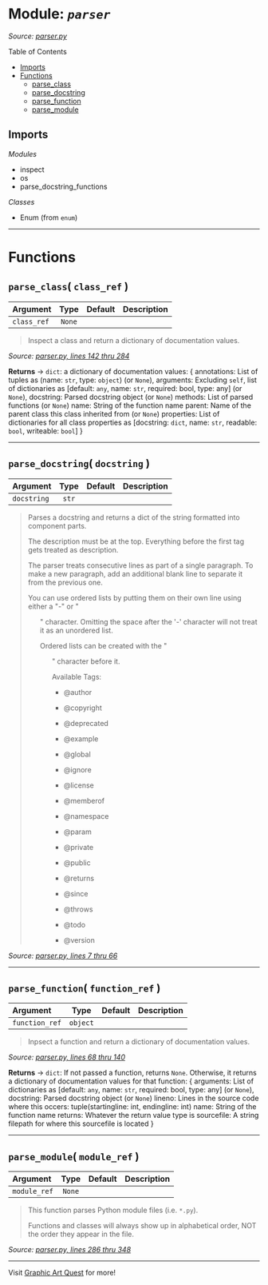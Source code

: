 # Module: _`parser`_

_Source: [parser.py](../../src/parser.py)_


Table of Contents

- [Imports](#imports)
- [Functions](#functions)
    - [parse_class](#parse_class)
    - [parse_docstring](#parse_docstring)
    - [parse_function](#parse_function)
    - [parse_module](#parse_module)

## Imports

*Modules*
- inspect
- os
- parse_docstring_functions

*Classes*
- Enum (from `enum`)

----

# Functions

## `parse_class`( **`class_ref`** )<a id='parse_class'></a>



|Argument |Type |Default | Description
|:---|:---:|:---|:---|
|`class_ref` |`None` | | |



> Inspect a class and return a dictionary of documentation values.

_Source: [parser.py, lines 142 thru 284](../../src/parser.py)_

**Returns** -> `dict`: a dictionary of documentation values: { annotations: List of tuples as (name: `str`, type: `object`) (or `None`), arguments: Excluding `self`, list of dictionaries as [default: `any`, name: `str`, required: bool, type: any] (or `None`), docstring: Parsed docstring object (or `None`) methods: List of parsed functions (or `None`) name: String of the function name parent: Name of the parent class this class inherited from (or `None`) properties: List of dictionaries for all class properties as [docstring: `dict`, name: `str`, readable: `bool`, writeable: `bool`] }

----

## `parse_docstring`( **`docstring`** )<a id='parse_docstring'></a>



|Argument |Type |Default | Description
|:---|:---:|:---|:---|
|`docstring` |`str` | | |



> Parses a docstring and returns a dict of the string formatted into component parts.
>
> The description must be at the top. Everything before the first tag gets treated as description.
>
> The parser treats consecutive lines as part of a single paragraph. To make a new paragraph, add an additional blank line to separate it from the previous one.
>
> You can use ordered lists by putting them on their own line using either a "-" or "<ul>" character. Omitting the space after the '-' character will not treat it as an unordered list.
>
> Ordered lists can be created with the "<ol>" character before it.
>
> Available Tags:
>
> - @author
>
> - @copyright
>
> - @deprecated
>
> - @example
>
> - @global
>
> - @ignore
>
> - @license
>
> - @memberof
>
> - @namespace
>
> - @param
>
> - @private
>
> - @public
>
> - @returns
>
> - @since
>
> - @throws
>
> - @todo
>
> - @version

_Source: [parser.py, lines 7 thru 66](../../src/parser.py)_

----

## `parse_function`( **`function_ref`** )<a id='parse_function'></a>



|Argument |Type |Default | Description
|:---|:---:|:---|:---|
|`function_ref` |`object` | | |



> Inpsect a function and return a dictionary of documentation values.

_Source: [parser.py, lines 68 thru 140](../../src/parser.py)_

**Returns** -> `dict`: If not passed a function, returns `None`. Otherwise, it returns a dictionary of documentation values for that function:
{ arguments: List of dictionaries as [default: `any`, name: `str`, required: bool, type: any] (or `None`), docstring: Parsed docstring object (or `None`) lineno: Lines in the source code where this occers: tuple(startingline: int, endingline: int) name: String of the function name returns: Whatever the return value type is sourcefile: A string filepath for where this sourcefile is located }

----

## `parse_module`( **`module_ref`** )<a id='parse_module'></a>



|Argument |Type |Default | Description
|:---|:---:|:---|:---|
|`module_ref` |`None` | | |



> This function parses Python module files (i.e. `*.py`).
>
> Functions and classes will always show up in alphabetical order, NOT the order they appear in the file.

_Source: [parser.py, lines 286 thru 348](../../src/parser.py)_

----

Visit [Graphic Art Quest](https://www.GraphicArtQuest.com) for more!